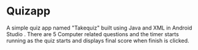 # Quizapp
A simple quiz app named "Takequiz" built using Java and XML in Android Studio . There are 5 Computer related questions and the timer starts running as the quiz starts and displays final score when finish is clicked.
